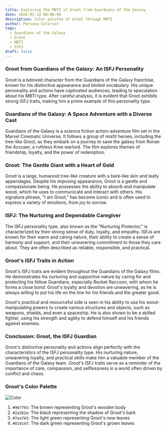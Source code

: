 ```yaml
---
title: Exploring the MBTI of Groot from Guardians of the Galaxy
date: 2024-02-14 00:00:00
description: Color palette of Groot through MBTI
author: Persona Colorist
tags:
  - Guardians of the Galaxy
  - Groot
  - MBTI
  - ISFJ
draft: false
---
```


### Groot from Guardians of the Galaxy: An ISFJ Personality

Groot is a beloved character from the Guardians of the Galaxy franchise, known for his distinctive appearance and limited vocabulary. His unique personality and actions have captivated audiences, leading to speculation about his MBTI type. After careful analysis, it is evident that Groot exhibits strong ISFJ traits, making him a prime example of this personality type.

### Guardians of the Galaxy: A Space Adventure with a Diverse Cast

Guardians of the Galaxy is a science fiction action-adventure film set in the Marvel Cinematic Universe. It follows a group of misfit heroes, including the tree-like Groot, as they embark on a journey to save the galaxy from Ronan the Accuser, a ruthless Kree warlord. The film explores themes of friendship, loyalty, and the power of redemption.

### Groot: The Gentle Giant with a Heart of Gold

Groot is a large, humanoid tree-like creature with a bark-like skin and leafy appendages. Despite his imposing appearance, Groot is a gentle and compassionate being. He possesses the ability to absorb and manipulate wood, which he uses to communicate and interact with others. His signature phrase, "I am Groot," has become iconic and is often used to express a variety of emotions, from joy to sorrow.

### ISFJ: The Nurturing and Dependable Caregiver

The ISFJ personality type, also known as the "Nurturing Protector," is characterized by their strong sense of duty, loyalty, and empathy. ISFJs are known for their warm and caring nature, their ability to create a sense of harmony and support, and their unwavering commitment to those they care about. They are often described as reliable, responsible, and practical.

### Groot's ISFJ Traits in Action

Groot's ISFJ traits are evident throughout the Guardians of the Galaxy films. He demonstrates his nurturing and supportive nature by caring for and protecting his fellow Guardians, especially Rocket Raccoon, with whom he forms a close bond. Groot's loyalty and devotion are unwavering, as he is always willing to put his life on the line for his friends and the greater good.

Groot's practical and resourceful side is seen in his ability to use his wood-manipulating powers to create various structures and objects, such as weapons, shields, and even a spaceship. He is also shown to be a skilled fighter, using his strength and agility to defend himself and his friends against enemies.

### Conclusion: Groot, the ISFJ Guardian

Groot's distinctive personality and actions align perfectly with the characteristics of the ISFJ personality type. His nurturing nature, unwavering loyalty, and practical skills make him a valuable member of the Guardians of the Galaxy team. Groot's ISFJ traits serve as a reminder of the importance of care, compassion, and selflessness in a world often driven by conflict and chaos.

### Groot's Color Palette 
![Color](https://i.imgur.com/nNTVPNx.png#center)
1. `#967765`: The brown representing Groot's wooden body 
2. `#2a261e`: The black representing the shadow of Groot's bark 
3. `#7aa743`: The light green representing Groot's new leaves 
4. `#81914f`: The dark green representing Groot's grown leaves


